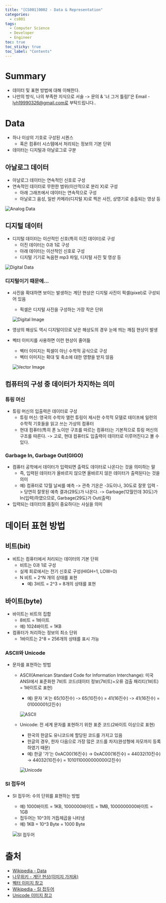 ```yaml
---
title: "[CS001]0002 - Data & Representation"
categories:
  - cs001
tags:
  - Computer Science
  - Developer
  - Engineer
toc: true
toc_sticky: true
toc_label: "Contents"
---
```


# Summary
- 데이터 및 표현 방법에 대해 이해한다.
- 나만의 방식, 나의 부족한 지식으로 서술 -> 문의 & '너 그거 틀림!'은 Email - lyh19990326@gmail.com로 부탁드립니다..

# Data
- 하나 이상의 기호로 구성된 시퀀스
  - 혹은 컴퓨터 시스템에서 처리되는 정보의 기본 단위
- 데이터는 디지털과 아날로그로 구분

## 아날로그 데이터
- 아날로그 데이터는 연속적인 신호로 구성
- 연속적인 데이터로 무한한 범위(이산적으로 분리 X)로 구성
  - 아래 그래프에서 데이터는 연속적으로 구성
  - 아날로그 음성, 일반 카메라(디지털 X)로 찍은 사진, 상영기로 송출되는 영상 등
  
![Analog Data](https://github.com/NewPlus/NewPlus.github.io/blob/master/_posts/img/analog_data.png?raw=true)

## 디지털 데이터
- 디지털 데이터는 이산적인 신호(특히 이진 데이터)로 구성
  - 이진 데이터는 0과 1로 구성
  - 아래 데이터는 이산적인 신호로 구성
  - 디지털 기기로 녹음한 mp3 파일, 디지털 사진 및 영상 등

![Digital Data](https://github.com/NewPlus/NewPlus.github.io/blob/master/_posts/img/digital_data.png?raw=true)

### 디지털이기 때문에...
- 사진을 확대하면 보이는 발생하는 계단 현상은 디지털 사진이 픽셀(pixel)로 구성되어 있음
  - 픽셀은 디지털 사진을 구성하는 가장 작은 단위

  ![Digital Image](https://github.com/NewPlus/NewPlus.github.io/blob/master/_posts/img/digital_image.png?raw=true)

- 영상의 해상도 역시 디지털이므로 낮은 해상도의 경우 눈에 띄는 깨짐 현상이 발생
- 벡터 이미지를 사용하면 이런 현상이 줄어듦
  - 벡터 이미지는 픽셀이 아닌 수학적 공식으로 구성
  - 벡터 이미지는 확대 및 축소에 대한 영향을 받지 않음

  ![Vector Image](https://github.com/NewPlus/NewPlus.github.io/blob/master/_posts/img/vector_image.png?raw=true)

## 컴퓨터의 구성 중 데이터가 차지하는 의미
### 튜링 머신
- 튜링 머신의 입출력은 데이터로 구성
  - 튜링 머신: 영국의 수학자 앨런 튜링이 제시한 수학적 모델로 테이프에 일련의 수학적 기호들을 읽고 쓰는 가상의 컴퓨터
  - 현대 컴퓨터(특히 폰 노이만 구조를 따르는 컴퓨터)는 기본적으로 튜링 머신의 구조를 따른다. -> 고로, 현대 컴퓨터도 입출력이 데이터로 이루어진다고 볼 수 있다.

### Garbage In, Garbage Out(GIGO)
- 컴퓨터 공학에서 데이터가 입력되면 출력도 데이터로 나온다는 것을 의미하는 말
  - 즉, 입력된 데이터가 올바르지 않으면 올바르지 않은 데이터가 출력된다는 것을 의미
  - 예) 컴퓨터로 12월 날씨를 예측 -> 관측 기온은 -3도이나, 30도로 잘못 입력 -> 당연히 잘못된 예측 결과(29도)가 나온다. -> Garbage(12월인데 30도)가 In(입력)하였으므로, Garbage(29도)가 Out(출력)
- 입력되는 데이터의 품질이 중요하다는 사실을 의미

# 데이터 표현 방법
## 비트(bit)
- 비트는 컴퓨터에서 처리되는 데이터의 기본 단위
  - 비트는 0과 1로 구성
  - 실제 회로에서는 전기 신호로 구성(HIGH=1, LOW=0)
  - N 비트 = 2^N 개의 상태를 표현
    - 예) 3비트 = 2^3 = 8개의 상태를 표현

## 바이트(byte)
- 바이트는 비트의 집합
  - 8비트 = 1바이트
  - 예) 1024바이트 = 1KB
- 컴퓨터가 처리하는 정보의 최소 단위
  - 1바이트는 2^8 = 256개의 상태를 표시 가능

### ASCII와 Unicode
- 문자를 표현하는 방법
  - ASCII(American Standard Code for Information Interchange): 미국 ANSI에서 표준화한 7비트 코드(데이터 정보(7비트)+오류 검출 패리티(1비트) = 1바이트로 표현)
    - 예) 문자 'A'는 65(10진수) -> 65(10진수) = 41(16진수) -> 41(16진수) = 01000001(2진수)

    ![ASCII](https://github.com/NewPlus/NewPlus.github.io/blob/master/_posts/img/ascii.png?raw=true)
  - Unicode: 전 세계 문자를 표현하기 위한 표준 코드(2바이트 이상으로 표현)
    - 한국의 한글도 유니코드에 할당된 코드를 가지고 있음
    - 한글의 경우, 한자 다음으로 가장 많은 코드를 차지(완성형에 자모까지 등록하였기 때문)
    - 예) 한글 '가'는 0xAC00(16진수) -> 0xAC00(16진수) = 44032(10진수) -> 44032(10진수) = 1010110000000000(2진수)

    ![Unicode](https://github.com/NewPlus/NewPlus.github.io/blob/master/_posts/img/unicode.png?raw=true)

### SI 접두어
- SI 접두어: 수의 단위를 표현하는 방법
  - 예) 1000바이트 = 1KB, 1000000바이트 = 1MB, 1000000000바이트 = 1GB
  - 접두어는 10^3의 거듭제곱을 나타냄
  - 예) 1KB = 10^3 Byte = 1000 Byte

  ![SI 접두어](https://github.com/NewPlus/NewPlus.github.io/blob/master/_posts/img/si_prefix.png?raw=true)

# 출처
- [Wikipedia - Data](https://en.wikipedia.org/wiki/Data)
- [나무위키 - 계단 현상(이미지 가져옴)](https://namu.wiki/w/%EA%B3%84%EB%8B%A8%20%ED%98%84%EC%83%81)
- [벡터 이미지 참고](https://wacomkoreablog.com/624)
- [Wikipedia - SI 접두어](https://ko.wikipedia.org/wiki/SI_%EC%A0%91%EB%91%90%EC%96%B4)
- [Unicode 이미지 참고](https://yhyacinth.github.io/general/2015/05/18/learn-about-unicode.html)

